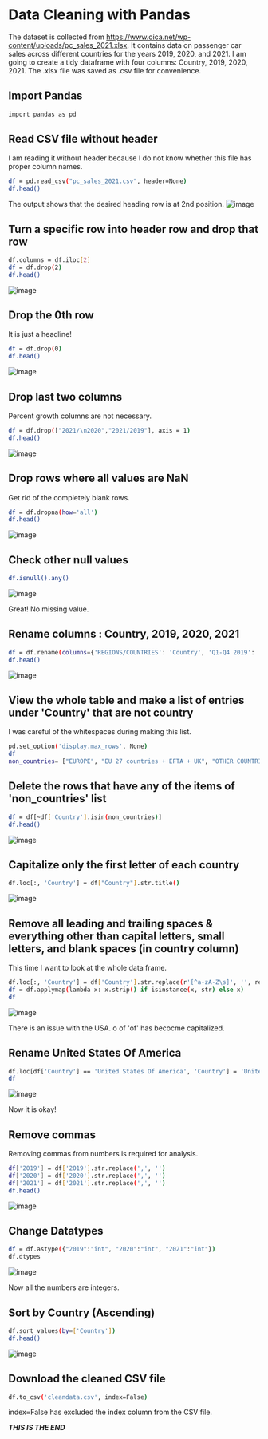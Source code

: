 # Data Cleaning with Pandas
The dataset is collected from https://www.oica.net/wp-content/uploads/pc_sales_2021.xlsx. It contains data on passenger car sales across different countries for the years 2019, 2020, and 2021. I am going to create a tidy dataframe with four columns: Country, 2019, 2020, 2021. The .xlsx file was saved as .csv file for convenience.

## Import Pandas
```bash
import pandas as pd
```

## Read CSV file without header
I am reading it without header because I do not know whether this file has proper column names. 
```bash
df = pd.read_csv("pc_sales_2021.csv", header=None)
df.head()
```
The output shows that the desired heading row is at 2nd position.
![image](https://github.com/soaibur/Data-Cleaning-Project-Pandas/assets/140079359/34d91899-a5ad-43c7-bce5-b580fb75a6f9)

## Turn a specific row into header row and drop that row
```bash
df.columns = df.iloc[2]
df = df.drop(2)
df.head()
```
![image](https://github.com/soaibur/Data-Cleaning-Project-Pandas/assets/140079359/9c7b340e-a579-458c-aebe-be41e3c13fe1)

## Drop the 0th row 
It is just a headline!
```bash
df = df.drop(0)
df.head()
```
![image](https://github.com/soaibur/Data-Cleaning-Project-Pandas/assets/140079359/43f0fd59-cee0-40a2-9107-55f928598a08)

## Drop last two columns
Percent growth columns are not necessary.
```bash
df = df.drop(["2021/\n2020","2021/2019"], axis = 1)
df.head()
```
![image](https://github.com/soaibur/Data-Cleaning-Project-Pandas/assets/140079359/7b14a730-6a0f-48d8-a4e3-a427cacf46aa)

## Drop rows where all values are NaN
Get rid of the completely blank rows.
```bash
df = df.dropna(how='all')
df.head()
```
![image](https://github.com/soaibur/Data-Cleaning-Project-Pandas/assets/140079359/91755228-6ed8-4e41-88e6-7045432292f9)

## Check other null values 
```bash
df.isnull().any()
```
![image](https://github.com/soaibur/Data-Cleaning-Project-Pandas/assets/140079359/36584e6c-d8ee-4b09-b205-2d304fc3821b)

Great! No missing value.

## Rename columns : Country, 2019, 2020, 2021
```bash
df = df.rename(columns={'REGIONS/COUNTRIES': 'Country', 'Q1-Q4 2019': '2019', 'Q1-Q4 2020': '2020', 'Q1-Q4 2021': '2021'})
df.head()
```
![image](https://github.com/soaibur/Data-Cleaning-Project-Pandas/assets/140079359/8fac134d-ab52-4195-9f69-b33546458a69)

## View the whole table and make a list of entries under 'Country' that are not country
I was careful of the whitespaces during making this list.
```bash
pd.set_option('display.max_rows', None)
df
non_countries= ["EUROPE", "EU 27 countries + EFTA + UK", "OTHER COUNTRIES", "RUSSIA, TURKEY & OTHER EUROPE", "OTHER COUNTRIES/REGIONS ", "AMERICA", "NAFTA", "CENTRAL & SOUTH AMERICA", "ASIA/OCEANIA/MIDDLE EAST", "ASEAN",  "AFRICA", "ALL COUNTRIES/REGIONS", "TOTAL OICA MEMBERS "]
```

## Delete the rows that have any of the items of 'non_countries' list
```bash
df = df[~df['Country'].isin(non_countries)]
df.head()
```
![image](https://github.com/soaibur/Data-Cleaning-Project-Pandas/assets/140079359/b7f12388-0495-4007-ab0a-5f3c055421fe)

## Capitalize only the first letter of each country
```bash
df.loc[:, 'Country'] = df["Country"].str.title()
```
![image](https://github.com/soaibur/Data-Cleaning-Project-Pandas/assets/140079359/a9e893d6-4276-4900-bb3a-ac4cdd6a3cb8)

## Remove all leading and trailing spaces & everything other than capital letters, small letters, and blank spaces (in country column)
This time I want to look at the whole data frame.
```bash
df.loc[:, 'Country'] = df['Country'].str.replace(r'[^a-zA-Z\s]', '', regex=True)
df = df.applymap(lambda x: x.strip() if isinstance(x, str) else x)
df
```
![image](https://github.com/soaibur/Data-Cleaning-Project-Pandas/assets/140079359/6d86ee17-0c56-4df3-b9aa-c6681796ebf8)

There is an issue with the USA. o of 'of' has becocme capitalized.

## Rename United States Of America
```bash
df.loc[df['Country'] == 'United States Of America', 'Country'] = 'United States of America'
df
```
![image](https://github.com/soaibur/Data-Cleaning-Project-Pandas/assets/140079359/4cae0fe2-bafd-47a9-80b3-c0489a5d0c33)

Now it is okay!

## Remove commas
Removing commas from numbers is required for analysis. 
```bash
df['2019'] = df['2019'].str.replace(',', '')
df['2020'] = df['2020'].str.replace(',', '')
df['2021'] = df['2021'].str.replace(',', '')
df.head()
```
![image](https://github.com/soaibur/Data-Cleaning-Project-Pandas/assets/140079359/e5c67fe6-d49b-44dc-a0dc-100eed34a2f2)

## Change Datatypes
```bash
df = df.astype({"2019":"int", "2020":"int", "2021":"int"})
df.dtypes
```
![image](https://github.com/soaibur/Data-Cleaning-Project-Pandas/assets/140079359/7f3026fb-d9f2-4647-a397-1ce5724fdfc9)

Now all the numbers are integers. 

## Sort by Country (Ascending)
```bash
df.sort_values(by=['Country'])
df.head()
```
![image](https://github.com/soaibur/Data-Cleaning-Project-Pandas/assets/140079359/e37c651a-7ca8-45c5-ac2a-c62bdcaf582d)

## Download the cleaned CSV file
```bash
df.to_csv('cleandata.csv', index=False)
```
index=False has excluded the index column from the CSV file.




***THIS IS THE END***
